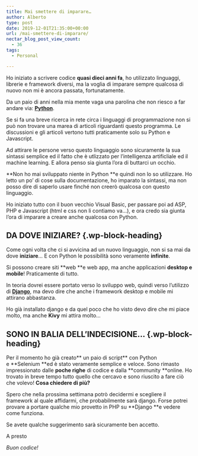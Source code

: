 ```yaml
---
title: Mai smettere di imparare…
author: Alberto
type: post
date: 2019-12-01T21:35:00+00:00
url: /mai-smettere-di-imparare/
nectar_blog_post_view_count:
  - 36
tags:
  - Personal

---
```

Ho iniziato a scrivere codice&nbsp;**quasi dieci anni fa**, ho utilizzato linguaggi, librerie e framework diversi, ma la voglia di imparare sempre qualcosa di nuovo non mi è ancora passata, fortunatamente.

Da un paio di anni nella mia mente vaga una parolina che non riesco a far andare via: **[Python][1]**.

Se si fa una breve ricerca in rete circa i linguaggi di programmazione non si può non trovare una marea di articoli riguardanti questo programma. Le discussioni e gli articoli vertono tutti praticamente solo su Python e Javascript.

Ad attirare le persone verso questo linguaggio sono sicuramente la sua sintassi semplice ed il fatto che è utlizzato per l’intelligenza artificliale ed il machine learning. E allora penso sia giunta l’ora di buttarci un occhio.

**Non ho mai sviluppato niente in Python&nbsp;**e quindi non lo so utilizzare. Ho letto un po’ di cose sulla documentazione, ho imparato la sintassi, ma non posso dire di saperlo usare finché non creerò qualcosa con questo linguaggio.

Ho iniziato tutto con il buon vecchio Visual Basic, per passare poi ad ASP, PHP e Javascript (html e css non li contiamo va…), e ora credo sia giunta l’ora di imparare a creare anche qualcosa con Python.&nbsp;

## DA DOVE INIZIARE? {.wp-block-heading}

Come ogni volta che ci si avvicina ad un nuovo linguaggio, non si sa mai da dove&nbsp;**iniziare**… E con Python le possibilità sono veramente&nbsp;**infinite**.

Si possono creare siti&nbsp;**web&nbsp;**e web app, ma anche applicazioni&nbsp;**desktop e mobile**! Praticamente di tutto.

In teoria dovrei essere portato verso lo sviluppo web, quindi verso l’utilizzo di&nbsp;**<a href="https://www.djangoproject.com/#:~:text=Django%20is%20a%20high%2Dlevel,It's%20free%20and%20open%20source." target="_blank" rel="noreferrer noopener">Django</a>**, ma devo dire che anche i framework desktop e mobile mi attirano abbastanza.

Ho già installato django e da quel poco che ho visto devo dire che mi piace molto, ma anche&nbsp;**Kivy**&nbsp;mi attira molto…

## SONO IN BALIA DELL’INDECISIONE… {.wp-block-heading}

Per il momento ho già creato**&nbsp;un paio di script**&nbsp;con Python e&nbsp;**Selenium&nbsp;**ed è stato veramente semplice e veloce. Sono rimasto impressionato dalle&nbsp;**poche righe**&nbsp;di codice e dalla&nbsp;**community&nbsp;**online. Ho trovato in breve tempo tutto quello che cercavo e sono riuscito a fare ciò che volevo!&nbsp;**Cosa chiedere di più?**

Spero che nella prossima settimana potrò decidermi e scegliere il framework al quale affidarmi, che probabilmente sarà django. Forse potrei provare a portare qualche mio provetto in PHP su&nbsp;**Django&nbsp;**e vedere come funziona.

Se avete qualche suggerimento sarà sicuramente ben accetto.

A presto

_Buon codice!_

 [1]: https://albertoreineri.it/organizzare-il-lavoro-con-python/